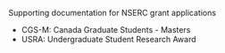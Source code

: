 Supporting documentation for NSERC grant applications

  * CGS-M: Canada Graduate Students - Masters
  * USRA: Undergraduate Student Research Award

